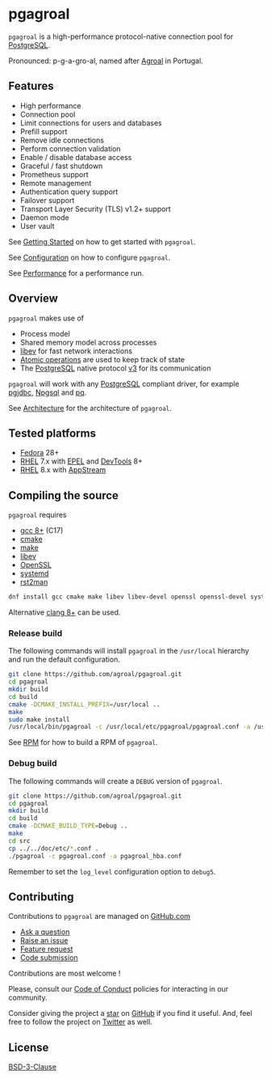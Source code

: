 # pgagroal

`pgagroal` is a high-performance protocol-native connection pool for [PostgreSQL](https://www.postgresql.org).

Pronounced: p-g-a-gro-al, named after [A](https://www.visitportugal.com/en/content/praia-fluvial-do-agroal)[gro](https://www.google.com/maps/place/Agroal,+Portugal/@39.6775431,-8.4486056,14z/)[al](https://www.infatima.pt/en/nearby/sun-sea/fluvial-beaches/agroal/) in Portugal.

## Features

* High performance
* Connection pool
* Limit connections for users and databases
* Prefill support
* Remove idle connections
* Perform connection validation
* Enable / disable database access
* Graceful / fast shutdown
* Prometheus support
* Remote management
* Authentication query support
* Failover support
* Transport Layer Security (TLS) v1.2+ support
* Daemon mode
* User vault

See [Getting Started](./doc/GETTING_STARTED.md) on how to get started with `pgagroal`.

See [Configuration](./doc/CONFIGURATION.md) on how to configure `pgagroal`.

See [Performance](./doc/PERFORMANCE.md) for a performance run.

## Overview

`pgagroal` makes use of

* Process model
* Shared memory model across processes
* [libev](http://software.schmorp.de/pkg/libev.html) for fast network interactions
* [Atomic operations](https://en.cppreference.com/w/c/atomic) are used to keep track of state
* The [PostgreSQL](https://www.postgresql.org) native protocol
  [v3](https://www.postgresql.org/docs/11/protocol-message-formats.html) for its communication

`pgagroal` will work with any [PostgreSQL](https://www.postgresql.org) compliant driver, for example
[pgjdbc](https://jdbc.postgresql.org/), [Npgsql](https://www.npgsql.org/) and [pq](https://github.com/lib/pq).

See [Architecture](./doc/ARCHITECTURE.md) for the architecture of `pgagroal`.

## Tested platforms

* [Fedora](https://getfedora.org/) 28+
* [RHEL](https://www.redhat.com/en/technologies/linux-platforms/enterprise-linux) 7.x with
  [EPEL](https://access.redhat.com/solutions/3358) and
  [DevTools](https://developers.redhat.com/products/developertoolset/overview) 8+
* [RHEL](https://www.redhat.com/en/technologies/linux-platforms/enterprise-linux) 8.x with
  [AppStream](https://access.redhat.com/documentation/en-us/red_hat_enterprise_linux/8/html/installing_managing_and_removing_user-space_components/using-appstream_using-appstream)

## Compiling the source

`pgagroal` requires

* [gcc 8+](https://gcc.gnu.org) (C17)
* [cmake](https://cmake.org)
* [make](https://www.gnu.org/software/make/)
* [libev](http://software.schmorp.de/pkg/libev.html)
* [OpenSSL](http://www.openssl.org/)
* [systemd](https://www.freedesktop.org/wiki/Software/systemd/)
* [rst2man](https://docutils.sourceforge.io/)

```sh
dnf install gcc cmake make libev libev-devel openssl openssl-devel systemd systemd-devel python3-docutils
```

Alternative [clang 8+](https://clang.llvm.org/) can be used.

### Release build

The following commands will install `pgagroal` in the `/usr/local` hierarchy
and run the default configuration.

```sh
git clone https://github.com/agroal/pgagroal.git
cd pgagroal
mkdir build
cd build
cmake -DCMAKE_INSTALL_PREFIX=/usr/local ..
make
sudo make install
/usr/local/bin/pgagroal -c /usr/local/etc/pgagroal/pgagroal.conf -a /usr/local/etc/pgagroal/pgagroal_hba.conf
```

See [RPM](./doc/RPM.md) for how to build a RPM of `pgagroal`.

### Debug build

The following commands will create a `DEBUG` version of `pgagroal`.

```sh
git clone https://github.com/agroal/pgagroal.git
cd pgagroal
mkdir build
cd build
cmake -DCMAKE_BUILD_TYPE=Debug ..
make
cd src
cp ../../doc/etc/*.conf .
./pgagroal -c pgagroal.conf -a pgagroal_hba.conf
```

Remember to set the `log_level` configuration option to `debug5`.

## Contributing

Contributions to `pgagroal` are managed on [GitHub.com](https://github.com/agroal/pgagroal/)

* [Ask a question](https://github.com/agroal/pgagroal/discussions)
* [Raise an issue](https://github.com/agroal/pgagroal/issues)
* [Feature request](https://github.com/agroal/pgagroal/issues)
* [Code submission](https://github.com/agroal/pgagroal/pulls)

Contributions are most welcome !

Please, consult our [Code of Conduct](./CODE_OF_CONDUCT.md) policies for interacting in our
community.

Consider giving the project a [star](https://github.com/agroal/pgagroal/stargazers) on
[GitHub](https://github.com/agroal/pgagroal/) if you find it useful. And, feel free to follow
the project on [Twitter](https://twitter.com/pgagroal/) as well.

## License

[BSD-3-Clause](https://opensource.org/licenses/BSD-3-Clause)
